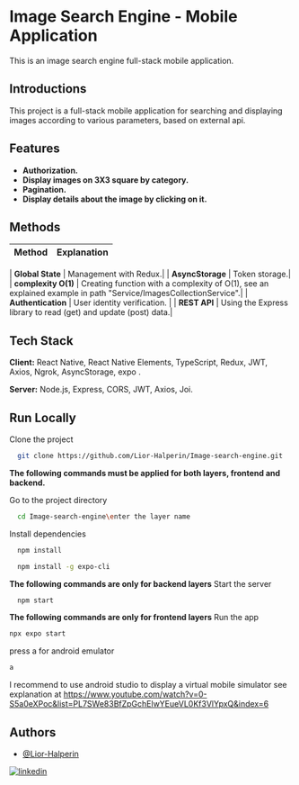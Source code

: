 
# Image Search Engine - Mobile Application
This is an image search engine full-stack mobile application.

## Introductions
This project is a full-stack mobile application for searching and displaying images according to various 
parameters, based on external api.

## Features

* **Authorization.** 
* **Display images on 3X3 square by category.**
* **Pagination.**
* **Display details about the image by clicking on it.**

## Methods

| Method             | Explanation                                   |                             
| -------------------| ----------------------------------------------|

| **Global State** | Management with Redux.|
| **AsyncStorage** | Token storage.|
| **complexity O(1)** | Creating function with a complexity of O(1), see an explained example in path "Service/ImagesCollectionService".|
| **Authentication** | User identity verification. |
| **REST API** | Using the Express library to read (get) and update (post) data.|




## Tech Stack

**Client:** React Native, React Native Elements, TypeScript, Redux, JWT, Axios, Ngrok, AsyncStorage, expo .

**Server:** Node.js, Express, CORS, JWT, Axios, Joi.

## Run Locally

Clone the project

```bash
  git clone https://github.com/Lior-Halperin/Image-search-engine.git
```
**The following commands must be applied for both layers, frontend and backend.**

Go to the project directory

```bash
  cd Image-search-engine\enter the layer name
```

Install dependencies

```bash
  npm install
```

```bash
  npm install -g expo-cli
```

**The following commands are only for backend layers** 
Start the server

```bash
  npm start
```

**The following commands are only for frontend layers** 
Run the app

```bash
npx expo start
```

press a for android emulator
```bash
a
```

I recommend to use android studio to display a virtual mobile simulator
see explanation at  https://www.youtube.com/watch?v=0-S5a0eXPoc&list=PL7SWe83BfZpGchElwYEueVL0Kf3VlYpxQ&index=6

## Authors

- [@Lior-Halperin](https://www.github.com/Lior-Halperin)

[![linkedin](https://img.shields.io/badge/linkedin-0A66C2?style=for-the-badge&logo=linkedin&logoColor=white)](https://www.linkedin.com/in/lior-halperin-25a90b219/)


